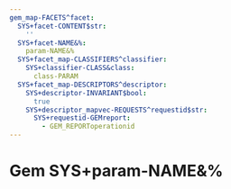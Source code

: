 ```yaml
---
gem_map-FACETS^facet:
  SYS+facet-CONTENT$str:
    ''
  SYS+facet-NAME&%:
    param-NAME&%
  SYS+facet_map-CLASSIFIERS^classifier:
    SYS+classifier-CLASS&class:
      class-PARAM
  SYS+facet_map-DESCRIPTORS^descriptor:
    SYS+descriptor-INVARIANT$bool:
      true
    SYS+descriptor_mapvec-REQUESTS^requestid$str:
      SYS+requestid-GEMreport:
        - GEM_REPORToperationid
---
```

# Gem SYS+param-NAME&%

